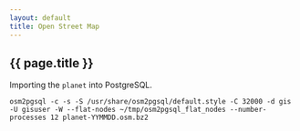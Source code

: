```yaml
---
layout: default
title: Open Street Map
---
```


## {{ page.title }}

Importing the `planet` into PostgreSQL.

    osm2pgsql -c -s -S /usr/share/osm2pgsql/default.style -C 32000 -d gis -U gisuser -W --flat-nodes ~/tmp/osm2pgsql_flat_nodes --number-processes 12 planet-YYMMDD.osm.bz2
